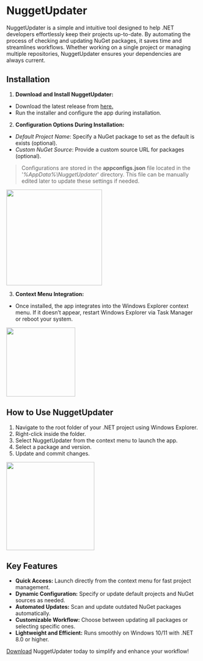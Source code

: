 # NuggetUpdater

NuggetUpdater is a simple and intuitive tool designed to help .NET developers effortlessly keep their projects up-to-date. By automating the process of checking and updating NuGet packages, it saves time and streamlines workflows. Whether working on a single project or managing multiple repositories, NuggetUpdater ensures your dependencies are always current.

## Installation

 1. **Download and Install NuggetUpdater:**
 - Download the latest release from [here. ](https://github.com/TymchenkoArtem/NuggetUpdater/releases/tag/v1.0)
 - Run the installer and configure the app during installation.
 2. **Configuration Options During Installation:**
 - _Default Project Name_: Specify a NuGet package to set as the default is exists (optional).
 - _Custom NuGet Source_: Provide a custom source URL for packages (optional).

> Configurations are stored in the **appconfigs.json** file located in the '_%AppData%\NuggetUpdater_' directory. This file can be manually edited later to update these settings if needed.

<img src="https://github.com/user-attachments/assets/936fca36-3e1d-4986-86b4-b7f779648fa0" width="250" />  

 3. **Context Menu Integration:**
 - Once installed, the app integrates into the Windows Explorer context menu. If it doesn’t appear, restart Windows Explorer via Task Manager or reboot your system.

<img src="https://github.com/user-attachments/assets/c9f19551-751e-47e4-9bc1-65bc1ba4df20" width="180" />  

## How to Use NuggetUpdater

 1. Navigate to the root folder of your .NET project using Windows Explorer.
 2. Right-click inside the folder.
 3. Select NuggetUpdater from the context menu to launch the app.
 4. Select a package and version.
 5. Update and commit changes.

<img src="https://github.com/user-attachments/assets/7d96051b-3da8-4b77-b40c-d37b4ea3ca74" width="230" />  

## Key Features

 - **Quick Access:** Launch directly from the context menu for fast project management.
 - **Dynamic Configuration:** Specify or update default projects and NuGet sources as needed.
 - **Automated Updates:** Scan and update outdated NuGet packages automatically.
 - **Customizable Workflow:** Choose between updating all packages or selecting specific ones.
 - **Lightweight and Efficient:** Runs smoothly on Windows 10/11 with .NET 8.0 or higher.

[Download](https://github.com/TymchenkoArtem/NuggetUpdater/releases/tag/v1.0) NuggetUpdater today to simplify and enhance your workflow!
